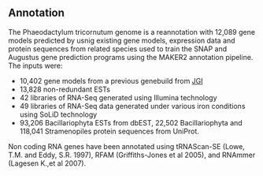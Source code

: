Annotation
----------

The Phaeodactylum tricornutum genome is a reannotation with 12,089 gene
models predicted by usnig existing gene models, expression data and
protein sequences from related species used to train the SNAP and
Augustus gene prediction programs using the MAKER2 annotation pipeline.
The inputs were:

-   10,402 gene models from a previous genebuild from
    [JGI](http://genome.jgi.doe.gov/Phatr2/Phatr2.home.html)
-   13,828 non-redundant ESTs
-   42 libraries of RNA-Seq generated using Illumina technology
-   49 libraries of RNA-Seq data generated under various iron conditions
    using SoLiD technology
-   93,206 Bacillariophyta ESTs from dbEST, 22,502 Bacillariophyta and
    118,041 Stramenopiles protein sequences from UniProt.

Non coding RNA genes have been annotated using tRNAScan-SE (Lowe, T.M.
and Eddy, S.R. 1997), RFAM (Griffiths-Jones et al 2005), and RNAmmer
(Lagesen K.,et al 2007).
